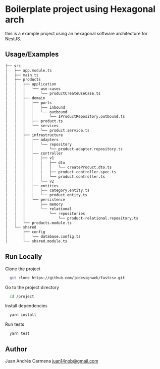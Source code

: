 # Boilerplate project using Hexagonal arch

this is a example project using an hexagonal software architecture for NestJS.


## Usage/Examples

```bash
├── src
│   ├── app.module.ts
│   ├── main.ts
│   ├── products
│   │   ├── application
│   │   │   └── use-cases
│   │   │       └── productCreateUseCase.ts
│   │   ├── domain
│   │   │   ├── ports
│   │   │   │   ├── inbound
│   │   │   │   └── outbound
│   │   │   │       └── IProductRepository.outbound.ts
│   │   │   ├── product.ts
│   │   │   └── services
│   │   │       └── product.service.ts
│   │   ├── infrastructure
│   │   │   ├── adapters
│   │   │   │   └── repository
│   │   │   │       └── product-adapter.repository.ts
│   │   │   ├── controller
│   │   │   │   ├── v1
│   │   │   │   │   ├── dto
│   │   │   │   │   │   └── createProduct.dto.ts
│   │   │   │   │   ├── product.controller.spec.ts
│   │   │   │   │   └── product.controller.ts
│   │   │   │   └── v2
│   │   │   ├── entities
│   │   │   │   ├── category.entity.ts
│   │   │   │   └── product.entity.ts
│   │   │   └── persistence
│   │   │       ├── memory
│   │   │       └── relational
│   │   │           └── repositories
│   │   │               └── product-relational.repository.ts
│   │   └── products.module.ts
│   └── shared
│       ├── config
│       │   └── database.config.ts
│       └── shared.module.ts

```

## Run Locally

Clone the project

```bash
  git clone https://github.com/jcdesignweb/fastcsv.git

```

Go to the project directory

```bash
  cd /project
```

Install dependencies

```bash
  yarn install
```

Run tests

```bash
  yarn test
```


## Author

Juan Andrés Carmena <juan14nob@gmail.com>
